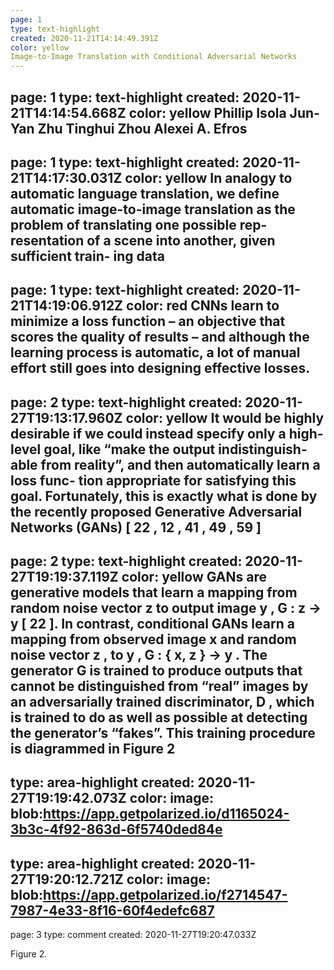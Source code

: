 ```yaml
---
page: 1
type: text-highlight
created: 2020-11-21T14:14:49.391Z
color: yellow
Image-to-Image Translation with Conditional Adversarial Networks
---
```

page: 1
type: text-highlight
created: 2020-11-21T14:14:54.668Z
color: yellow
Phillip Isola Jun-Yan Zhu Tinghui Zhou Alexei A. Efros
---
page: 1
type: text-highlight
created: 2020-11-21T14:17:30.031Z
color: yellow
In analogy to automatic language translation, we define automatic image-to-image translation as the problem of translating one possible rep- resentation of a scene into another, given sufficient train- ing data
---
page: 1
type: text-highlight
created: 2020-11-21T14:19:06.912Z
color: red
CNNs learn to minimize a loss function – an objective that scores the quality of results – and although the learning process is automatic, a lot of manual effort still goes into designing effective losses. 
---
page: 2
type: text-highlight
created: 2020-11-27T19:13:17.960Z
color: yellow
It would be highly desirable if we could instead specify only a high-level goal, like “make the output indistinguish- able from reality”, and then automatically learn a loss func- tion appropriate for satisfying this goal. Fortunately, this is exactly what is done by the recently proposed Generative Adversarial Networks (GANs) [ 22 , 12 , 41 , 49 , 59 ]
---
page: 2
type: text-highlight
created: 2020-11-27T19:19:37.119Z
color: yellow
GANs are generative models that learn a mapping from random noise vector z to output image y , G : z → y [ 22 ]. In contrast, conditional GANs learn a mapping from observed image x and random noise vector z , to y , G : { x, z } → y . The generator G is trained to produce outputs that cannot be distinguished from “real” images by an adversarially trained discriminator, D , which is trained to do as well as possible at detecting the generator’s “fakes”. This training procedure is diagrammed in Figure 2
---
type: area-highlight
created: 2020-11-27T19:19:42.073Z
color: 
image: blob:https://app.getpolarized.io/d1165024-3b3c-4f92-863d-6f5740ded84e
---
type: area-highlight
created: 2020-11-27T19:20:12.721Z
color: 
image: blob:https://app.getpolarized.io/f2714547-7987-4e33-8f16-60f4edefc687
---
page: 3
type: comment
created: 2020-11-27T19:20:47.033Z
<p>Figure 2.</p>
